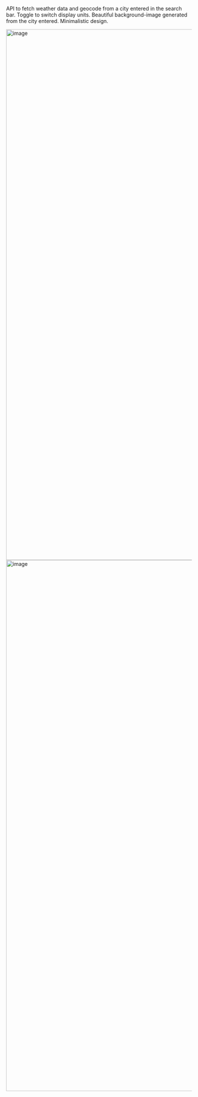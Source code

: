 API to fetch weather data and geocode from a city entered in the search bar. 
Toggle to switch display units. 
Beautiful background-image generated from the city entered. 
Minimalistic design.

<img width="1439" alt="image" src="https://user-images.githubusercontent.com/92957081/197548597-88b2b2e0-aaf7-4cef-ad3a-a830ee9a91cd.png">


<img width="1440" alt="image" src="https://user-images.githubusercontent.com/92957081/197548934-641cc438-c3c3-48fb-984e-8adc46835a67.png">





